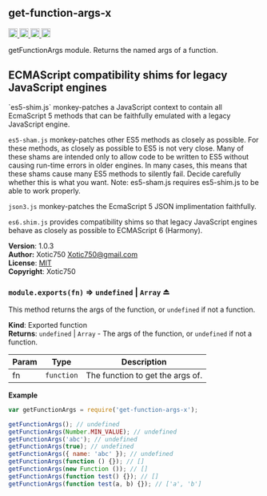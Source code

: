 <a name="module_get-function-args-x"></a>
## get-function-args-x
<a href="https://travis-ci.org/Xotic750/get-function-args-x"
title="Travis status">
<img
src="https://travis-ci.org/Xotic750/get-function-args-x.svg?branch=master"
alt="Travis status" height="18">
</a>
<a href="https://david-dm.org/Xotic750/get-function-args-x"
title="Dependency status">
<img src="https://david-dm.org/Xotic750/get-function-args-x.svg"
alt="Dependency status" height="18"/>
</a>
<a
href="https://david-dm.org/Xotic750/get-function-args-x#info=devDependencies"
title="devDependency status">
<img src="https://david-dm.org/Xotic750/get-function-args-x/dev-status.svg"
alt="devDependency status" height="18"/>
</a>
<a href="https://badge.fury.io/js/get-function-args-x" title="npm version">
<img src="https://badge.fury.io/js/get-function-args-x.svg"
alt="npm version" height="18">
</a>

getFunctionArgs module. Returns the named args of a function.

<h2>ECMAScript compatibility shims for legacy JavaScript engines</h2>
`es5-shim.js` monkey-patches a JavaScript context to contain all EcmaScript 5
methods that can be faithfully emulated with a legacy JavaScript engine.

`es5-sham.js` monkey-patches other ES5 methods as closely as possible.
For these methods, as closely as possible to ES5 is not very close.
Many of these shams are intended only to allow code to be written to ES5
without causing run-time errors in older engines. In many cases,
this means that these shams cause many ES5 methods to silently fail.
Decide carefully whether this is what you want. Note: es5-sham.js requires
es5-shim.js to be able to work properly.

`json3.js` monkey-patches the EcmaScript 5 JSON implimentation faithfully.

`es6.shim.js` provides compatibility shims so that legacy JavaScript engines
behave as closely as possible to ECMAScript 6 (Harmony).

**Version**: 1.0.3  
**Author:** Xotic750 <Xotic750@gmail.com>  
**License**: [MIT](&lt;https://opensource.org/licenses/MIT&gt;)  
**Copyright**: Xotic750  
<a name="exp_module_get-function-args-x--module.exports"></a>
### `module.exports(fn)` ⇒ <code>undefined</code> &#124; <code>Array</code> ⏏
This method returns the args of the function, or `undefined` if not
a function.

**Kind**: Exported function  
**Returns**: <code>undefined</code> &#124; <code>Array</code> - The args of the function, or `undefined` if
 not a function.  

| Param | Type | Description |
| --- | --- | --- |
| fn | <code>function</code> | The function to get the args of. |

**Example**  
```js
var getFunctionArgs = require('get-function-args-x');

getFunctionArgs(); // undefined
getFunctionArgs(Number.MIN_VALUE); // undefined
getFunctionArgs('abc'); // undefined
getFunctionArgs(true); // undefined
getFunctionArgs({ name: 'abc' }); // undefined
getFunctionArgs(function () {}); // []
getFunctionArgs(new Function ()); // []
getFunctionArgs(function test() {}); // []
getFunctionArgs(function test(a, b) {}); // ['a', 'b']
```
